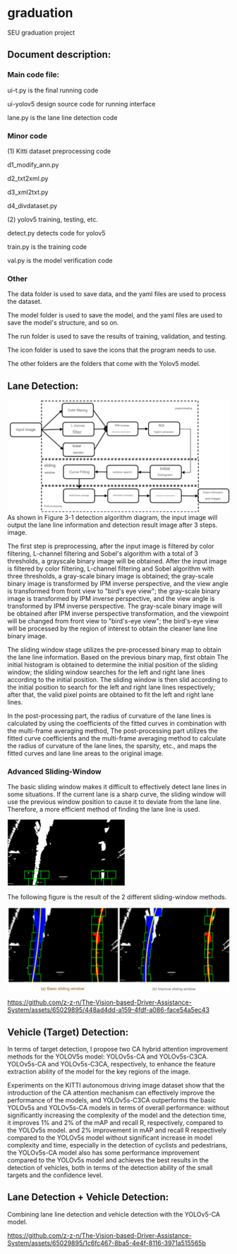 # graduation
SEU graduation project

## Document description:

### Main code file:
  ui-t.py is the final running code
  
  ui-yolov5 design source code for running interface
  
  lane.py is the lane line detection code

### Minor code
(1) Kitti dataset preprocessing code
  
  d1_modify_ann.py
  
  d2_txt2xml.py
  
  d3_xml2txt.py
  
  d4_divdataset.py

(2) yolov5 training, testing, etc.
  
  detect.py detects code for yolov5
  
  train.py is the training code
  
  val.py is the model verification code

### Other
The data folder is used to save data, and the yaml files are used to process the dataset.

The model folder is used to save the model, and the yaml files are used to save the model's structure, and so on.

The run folder is used to save the results of training, validation, and testing.

The icon folder is used to save the icons that the program needs to use.

The other folders are the folders that come with the Yolov5 model.

## Lane Detection:
![Lane Detection Method](https://github.com/z-z-n/The-Vision-based-Driver-Assistance-System/blob/main/readme/LaneDetection.png)
As shown in Figure 3-1 detection algorithm diagram, the input image will output the lane line information and detection result image after 3 steps. image.

The first step is preprocessing, after the input image is filtered by color filtering, L-channel filtering and Sobel's algorithm with a total of 3 thresholds, a grayscale binary image will be obtained. After the input image is filtered by color filtering, L-channel filtering and Sobel algorithm with three thresholds, a gray-scale binary image is obtained; the gray-scale binary image is transformed by IPM inverse perspective, and the view angle is transformed from front view to "bird's eye view"; the gray-scale binary image is transformed by IPM inverse perspective, and the view angle is transformed by IPM inverse perspective. The gray-scale binary image will be obtained after IPM inverse perspective transformation, and the viewpoint will be changed from front view to "bird's-eye view"; the bird's-eye view will be processed by the region of interest to obtain the cleaner lane line binary image.

The sliding window stage utilizes the pre-processed binary map to obtain the lane line information. Based on the previous binary map, first obtain The initial histogram is obtained to determine the initial position of the sliding window; the sliding window searches for the left and right lane lines according to the initial position. The sliding window is then slid according to the initial position to search for the left and right lane lines respectively; after that, the valid pixel points are obtained to fit the left and right lane lines.

In the post-processing part, the radius of curvature of the lane lines is calculated by using the coefficients of the fitted curves in combination with the multi-frame averaging method, The post-processing part utilizes the fitted curve coefficients and the multi-frame averaging method to calculate the radius of curvature of the lane lines, the sparsity, etc., and maps the fitted curves and lane line areas to the original image.

### Advanced Sliding-Window
The basic sliding window makes it difficult to effectively detect lane lines in some situations. If the current lane is a sharp curve, the sliding window will use the previous window position to cause it to deviate from the lane line. Therefore, a more efficient method of finding the lane line is used.

![The method of the advanced Sliding-Window](https://github.com/z-z-n/The-Vision-based-Driver-Assistance-System/blob/main/readme/2.png)

The following figure is the result of the 2 different sliding-window methods.

![Sliding-Window Results](https://github.com/z-z-n/The-Vision-based-Driver-Assistance-System/blob/main/readme/2-1.png)

https://github.com/z-z-n/The-Vision-based-Driver-Assistance-System/assets/65029895/448ad4dd-a159-4fdf-a086-face54a5ec43

## Vehicle (Target) Detection:

In terms of target detection, I propose two CA hybrid attention improvement methods for the YOLOV5s model: YOLOv5s-CA and YOLOv5s-C3CA. YOLOv5s-CA and YOLOv5s-C3CA, respectively, to enhance the feature extraction ability of the model for the key regions of the image.

Experiments on the KITTI autonomous driving image dataset show that the introduction of the CA attention mechanism can effectively improve the performance of the models, and YOLOv5s-C3CA outperforms the basic YOLOv5s and YOLOv5s-CA models in terms of overall performance: without significantly increasing the complexity of the model and the detection time, it improves 1% and 2% of the mAP and recall R, respectively, compared to the YOLOv5s model. and 2% improvement in mAP and recall R respectively compared to the YOLOv5s model without significant increase in model complexity and time, especially in the detection of cyclists and pedestrians, the YOLOv5s-CA model also has some performance improvement compared to the YOLOv5s model and achieves the best results in the detection of vehicles, both in terms of the detection ability of the small targets and the confidence level.

## Lane Detection + Vehicle Detection:
Combining lane line detection and vehicle detection with the YOLOv5-CA model.

https://github.com/z-z-n/The-Vision-based-Driver-Assistance-System/assets/65029895/1c6fc467-8ba5-4e4f-8116-3971a515565b
